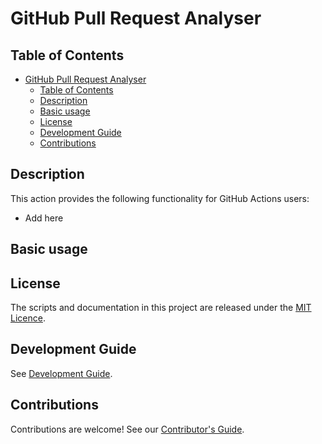 # GitHub Pull Request Analyser

## Table of Contents

- [GitHub Pull Request Analyser](#github-pull-request-analyser)
  - [Table of Contents](#table-of-contents)
  - [Description](#description)
  - [Basic usage](#basic-usage)
  - [License](#license)
  - [Development Guide](#development-guide)
  - [Contributions](#contributions)

## Description

<!-- Add badges here -->

This action provides the following functionality for GitHub Actions users:

- Add here

## Basic usage

<!-- Add usage examples here -->

## License

The scripts and documentation in this project are released under the [MIT Licence](LICENCE).

## Development Guide

See [Development Guide](docs/DEVELOPMENT_GUIDE.md).

## Contributions

Contributions are welcome! See our [Contributor's Guide](docs/contributors.md).
